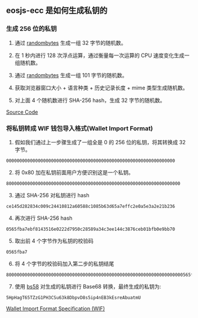 ## eosjs-ecc 是如何生成私钥的

### 生成 256 位的私钥

1. 通过 [randombytes](https://github.com/crypto-browserify/randombytes) 生成一组 32 字节的随机数。

2. 在 1 秒内进行 128 次浮点运算，通过衡量每一次运算的 CPU 速度变化生成一组随机数。

3. 通过 [randombytes](https://github.com/crypto-browserify/randombytes) 生成一组 101 字节的随机数。

4. 获取浏览器窗口大小 + 语言种类 + 历史记录长度 + mime 类型生成随机数。

5. 对上面 4 个随机数进行 SHA-256 hash，生成 32 字节的随机数。


[Source Code](https://github.com/EOSIO/eosjs-ecc/blob/master/src/key_utils.js#L32)


### 将私钥转成 WIF 钱包导入格式(Wallet Import Format)

1. 假如我们通过上一步骤生成了一组全是 0 的 256 位的私钥，将其转换成 32 字节。

```
0000000000000000000000000000000000000000000000000000000000000000
```

2. 将 0x80 加在私钥前面用户方便识别这是一个私钥。

```
800000000000000000000000000000000000000000000000000000000000000000
```

3. 通过 SHA-256 对私钥进行 hash

```
ce145d282834c009c24410812a60588c1085b63d65a7effc2e0a5e3a2e21b236
```

4. 再次进行 SHA-256 hash

```
0565fba7ebf8143516e0222d7950c28589a34c3ee144c3876ceb01bfb0e9bb70
```

5. 取出前 4 个字节作为私钥的校验码

```
0565fba7
```

6. 将 4 个字节的校验码加入第二步的私钥结尾

```
8000000000000000000000000000000000000000000000000000000000000000000565fba7
```

7. 使用 [bs58](https://github.com/cryptocoinjs/bs58) 对生成的私钥进行 Base68 转换，最终生成的私钥为:

```
5HpHagT65TZzG1PH3CSu63k8DbpvD8s5ip4nEB3kEsreAbuatmU
```


[Wallet Import Format Specification (WIF)](https://developers.eos.io/keosd/docs/wallet-import-format-specification-wif)

